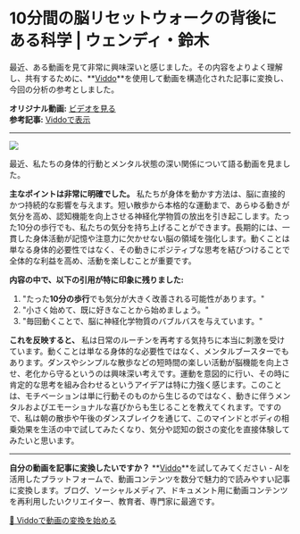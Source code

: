 # 10分間の脳リセットウォークの背後にある科学 | ウェンディ・鈴木

最近、ある動画を見て非常に興味深いと感じました。その内容をよりよく理解し、共有するために、**[Viddo](https://viddo.pro/)**を使用して動画を構造化された記事に変換し、今回の分析の参考としました。

**オリジナル動画:** [ビデオを見る](https://www.youtube.com/watch?v=GyZM0iFkl1Q)  
**参考記事:** [Viddoで表示](https://viddo.pro/zh/video-result/34553fe7-4c38-49a5-b56a-255d5dda8ede)

---

![](https://www.youtube.com/embed/GyZM0iFkl1Q)

最近、私たちの身体的行動とメンタル状態の深い関係について語る動画を見ました。

**主なポイントは非常に明確でした。** 私たちが身体を動かす方法は、脳に直接的かつ持続的な影響を与えます。短い散歩から本格的な運動まで、あらゆる動きが気分を高め、認知機能を向上させる神経化学物質の放出を引き起こします。たった10分の歩行でも、私たちの気分を持ち上げることができます。長期的には、一貫した身体活動が記憶や注意力に欠かせない脳の領域を強化します。動くことは単なる身体的必要性ではなく、その動きにポジティブな思考を結びつけることで全体的な利益を高め、活動を楽しむことが重要です。

**内容の中で、以下の引用が特に印象に残りました:**

1. "たった**10分の歩行**でも気分が大きく改善される可能性があります。"  
2. "小さく始めて、既に好きなことから始めましょう。"  
3. "毎回動くことで、脳に神経化学物質のバブルバスを与えています。"

**これを反映すると、** 私は日常のルーチンを再考する気持ちに本当に刺激を受けています。動くことは単なる身体的な必要性ではなく、メンタルブースターでもあります。ダンスやシンプルな散歩などの短時間の楽しい活動が脳機能を向上させ、老化から守るというのは興味深い考えです。運動を意図的に行い、その時に肯定的な思考を組み合わせるというアイデアは特に力強く感じます。このことは、モチベーションは単に行動そのものから生じるのではなく、動きに伴うメンタルおよびエモーショナルな喜びからも生じることを教えてくれます。ですので、私は朝の散歩や午後のダンスブレイクを通じて、このマインドとボディの相乗効果を生活の中で試してみたくなり、気分や認知の鋭さの変化を直接体験してみたいと思います。

---

**自分の動画を記事に変換したいですか？** **[Viddo](https://viddo.pro/)**を試してみてください - AIを活用したプラットフォームで、動画コンテンツを数分で魅力的で読みやすい記事に変換します。ブログ、ソーシャルメディア、ドキュメント用に動画コンテンツを再利用したいクリエイター、教育者、専門家に最適です。

[🚀 Viddoで動画の変換を始める](https://viddo.pro/)